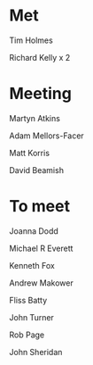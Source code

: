 # Met

Tim Holmes

Richard Kelly x 2

# Meeting

Martyn Atkins

Adam Mellors-Facer

Matt Korris

David Beamish

# To meet

Joanna Dodd

Michael R Everett

Kenneth Fox

Andrew Makower

Fliss Batty

John Turner

Rob Page

John Sheridan